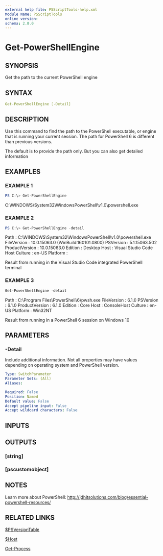 ```yaml
---
external help file: PSScriptTools-help.xml
Module Name: PSScriptTools
online version: 
schema: 2.0.0
---
```


# Get-PowerShellEngine

## SYNOPSIS

Get the path to the current PowerShell engine

## SYNTAX

```yaml
Get-PowerShellEngine [-Detail]
```

## DESCRIPTION

Use this command to find the path to the PowerShell executable, or engine that is running your current session. The path for PowerShell 6 is different than previous versions.

The default is to provide the path only. But you can also get detailed information

## EXAMPLES

### EXAMPLE 1 

```powershell
PS C:\> Get-PowerShellEngine
```

C:\WINDOWS\System32\WindowsPowerShell\v1.0\powershell.exe

###  EXAMPLE 2

```powershell
PS C:\> Get-PowerShellEngine -detail
```

Path           : C:\WINDOWS\System32\WindowsPowerShell\v1.0\powershell.exe
FileVersion    : 10.0.15063.0 (WinBuild.160101.0800)
PSVersion      : 5.1.15063.502
ProductVersion : 10.0.15063.0
Edition        : Desktop
Host           : Visual Studio Code Host
Culture        : en-US
Platform       :

Result from running in the Visual Studio Code integrated PowerShell terminal

###  EXAMPLE 3 

```powershell
Get-PowerShellEngine -detail
```

Path           : C:\Program Files\PowerShell\6\pwsh.exe
FileVersion    : 6.1.0
PSVersion      : 6.1.0
ProductVersion : 6.1.0
Edition        : Core
Host           : ConsoleHost
Culture        : en-US
Platform       : Win32NT

Result from running in a PowerShell 6 session on Windows 10


## PARAMETERS

### -Detail

Include additional information. Not all properties may have values depending on operating system and PowerShell version.

```yaml
Type: SwitchParameter
Parameter Sets: (All)
Aliases: 

Required: False
Position: Named
Default value: False
Accept pipeline input: False
Accept wildcard characters: False
```

## INPUTS

## OUTPUTS

### [string]

### [pscustomobject]

## NOTES

Learn more about PowerShell: http://jdhitsolutions.com/blog/essential-powershell-resources/

## RELATED LINKS

[$PSVersionTable]()

[$Host]()

[Get-Process]()

